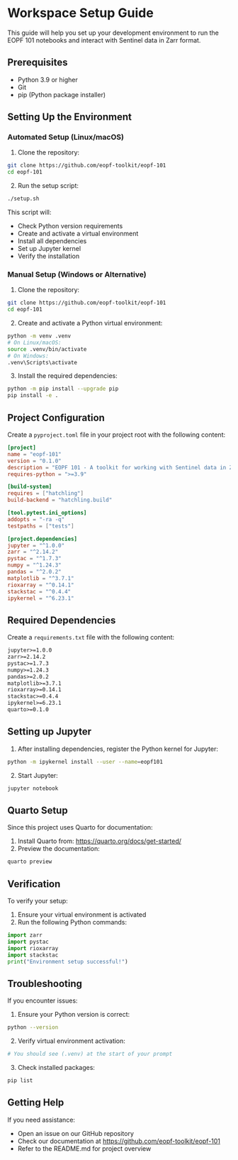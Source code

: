 # Workspace Setup Guide

This guide will help you set up your development environment to run the EOPF 101 notebooks and interact with Sentinel data in Zarr format.

## Prerequisites

- Python 3.9 or higher
- Git
- pip (Python package installer)

## Setting Up the Environment

### Automated Setup (Linux/macOS)

1. Clone the repository:
```bash
git clone https://github.com/eopf-toolkit/eopf-101
cd eopf-101
```

2. Run the setup script:
```bash
./setup.sh
```

This script will:
- Check Python version requirements
- Create and activate a virtual environment
- Install all dependencies
- Set up Jupyter kernel
- Verify the installation

### Manual Setup (Windows or Alternative)

1. Clone the repository:
```bash
git clone https://github.com/eopf-toolkit/eopf-101
cd eopf-101
```

2. Create and activate a Python virtual environment:
```bash
python -m venv .venv
# On Linux/macOS:
source .venv/bin/activate
# On Windows:
.venv\Scripts\activate
```

3. Install the required dependencies:
```bash
python -m pip install --upgrade pip
pip install -e .
```

## Project Configuration

Create a `pyproject.toml` file in your project root with the following content:

```toml
[project]
name = "eopf-101"
version = "0.1.0"
description = "EOPF 101 - A toolkit for working with Sentinel data in Zarr format"
requires-python = ">=3.9"

[build-system]
requires = ["hatchling"]
build-backend = "hatchling.build"

[tool.pytest.ini_options]
addopts = "-ra -q"
testpaths = ["tests"]

[project.dependencies]
jupyter = "^1.0.0"
zarr = "^2.14.2"
pystac = "^1.7.3"
numpy = "^1.24.3"
pandas = "^2.0.2"
matplotlib = "^3.7.1"
rioxarray = "^0.14.1"
stackstac = "^0.4.4"
ipykernel = "^6.23.1"
```

## Required Dependencies

Create a `requirements.txt` file with the following content:

```txt
jupyter>=1.0.0
zarr>=2.14.2
pystac>=1.7.3
numpy>=1.24.3
pandas>=2.0.2
matplotlib>=3.7.1
rioxarray>=0.14.1
stackstac>=0.4.4
ipykernel>=6.23.1
quarto>=0.1.0
```

## Setting up Jupyter

1. After installing dependencies, register the Python kernel for Jupyter:
```bash
python -m ipykernel install --user --name=eopf101
```

2. Start Jupyter:
```bash
jupyter notebook
```

## Quarto Setup

Since this project uses Quarto for documentation:

1. Install Quarto from: https://quarto.org/docs/get-started/
2. Preview the documentation:
```bash
quarto preview
```

## Verification

To verify your setup:

1. Ensure your virtual environment is activated
2. Run the following Python commands:

```python
import zarr
import pystac
import rioxarray
import stackstac
print("Environment setup successful!")
```

## Troubleshooting

If you encounter issues:

1. Ensure your Python version is correct:
```bash
python --version
```

2. Verify virtual environment activation:
```bash
# You should see (.venv) at the start of your prompt
```

3. Check installed packages:
```bash
pip list
```

## Getting Help

If you need assistance:
- Open an issue on our GitHub repository
- Check our documentation at https://github.com/eopf-toolkit/eopf-101
- Refer to the README.md for project overview
